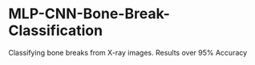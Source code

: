 # MLP-CNN-Bone-Break-Classification
Classifying bone breaks from X-ray images. Results over 95% Accuracy
